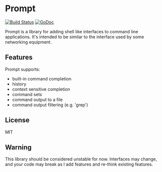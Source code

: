 Prompt
======

[![Build Status](https://travis-ci.org/tzneal/prompt.svg?branch=master)](https://travis-ci.org/tzneal/prompt)
[![GoDoc](https://godoc.org/github.com/tzneal/prompt?status.svg)](https://godoc.org/github.com/tzneal/prompt)

Prompt is a library for adding shell like interfaces to command line
applications.  It's intended to be similar to the interface used by some
networking equipment.


Features
--------

Prompt supports:
* built-in command completion
* history
* context sensitive completion
* command sets
* command output to a file
* command output filtering (e.g. 'grep')


License
-------
MIT

Warning
-------
This library should be considered unstable for now.  Interfaces may change,
and your code may break as I add features and re-think existing features.
